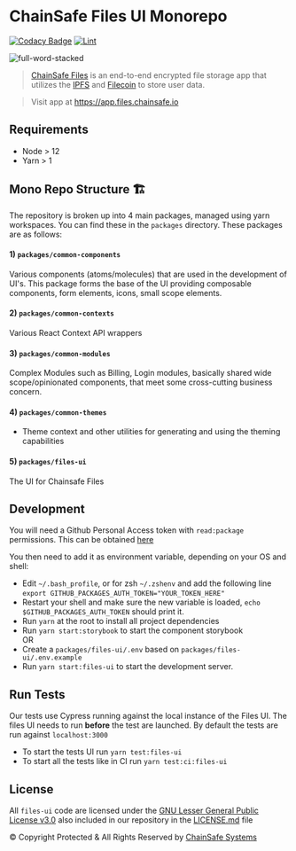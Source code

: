 # ChainSafe Files UI Monorepo

[![Codacy Badge](https://app.codacy.com/project/badge/Grade/700aaf66f15641be8db21e180064e252)](https://www.codacy.com?utm_source=github.com&amp;utm_medium=referral&amp;utm_content=ChainSafe/files-ui&amp;utm_campaign=Badge_Grade)
[![Lint](https://github.com/ChainSafe/files-ui/actions/workflows/lint.yml/badge.svg?branch=dev)](https://github.com/ChainSafe/files-ui/actions/workflows/lint.yml)

![full-word-stacked](https://user-images.githubusercontent.com/47398578/120363393-1b343f00-c2da-11eb-8578-130f88a0b75b.png)

> [ChainSafe Files](https://files.chainsafe.io) is an end-to-end encrypted file storage app that utilizes the [IPFS](https://ipfs.io) and [Filecoin](https://filecoin.io) to store user data. 

> Visit app at https://app.files.chainsafe.io

## Requirements

- Node > 12
- Yarn > 1

## Mono Repo Structure 🏗

The repository is broken up into 4 main packages, managed using yarn workspaces. You can find these in the `packages` directory. These packages are as follows:

#### 1\) **`packages/common-components`**

Various components (atoms/molecules) that are used in the development of UI's. This package forms the base of the UI providing composable components, form elements, icons, small scope elements.

#### 2\) **`packages/common-contexts`**

Various React Context API wrappers

#### 3\) **`packages/common-modules`**

Complex Modules such as Billing, Login modules, basically shared wide scope/opinionated components, that meet some cross-cutting business concern.

#### 4\) **`packages/common-themes`**

- Theme context and other utilities for generating and using the theming capabilities

#### 5\) **`packages/files-ui`**

The UI for Chainsafe Files

## Development
You will need a Github Personal Access token with `read:package` permissions. This can be obtained [here](https://github.com/settings/tokens)

You then need to add it as environment variable, depending on your OS and shell:

- Edit `~/.bash_profile`, or for zsh `~/.zshenv` and add the following line `export GITHUB_PACKAGES_AUTH_TOKEN="YOUR_TOKEN_HERE"`
- Restart your shell and make sure the new variable is loaded, `echo $GITHUB_PACKAGES_AUTH_TOKEN` should print it.
- Run `yarn` at the root to install all project dependencies
- Run `yarn start:storybook` to start the component storybook  
  OR
- Create a `packages/files-ui/.env` based on `packages/files-ui/.env.example`
- Run `yarn start:files-ui` to start the development server.

## Run Tests

Our tests use Cypress running against the local instance of the Files UI. The files UI needs to run **before** the test are launched.
By default the tests are run against `localhost:3000`

- To start the tests UI run `yarn test:files-ui`
- To start all the tests like in CI run `yarn test:ci:files-ui` 

## License
All `files-ui` code are licensed under the [GNU Lesser General Public License v3.0](https://www.gnu.org/licenses/lgpl-3.0.en.html) also included in our repository in the [LICENSE.md](https://github.com/ChainSafe/files-ui/blob/dev/LICENSE.md) file

© Copyright Protected & All Rights Reserved by [ChainSafe Systems](https://chainsafe.io)